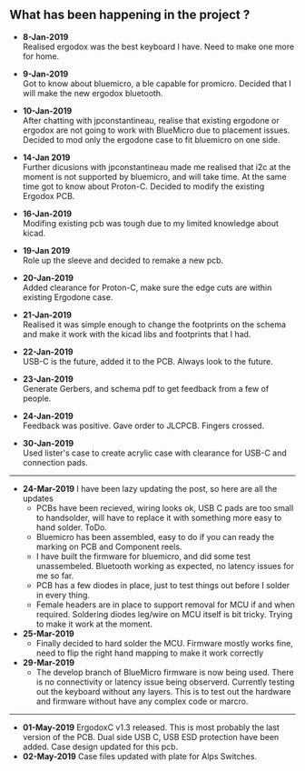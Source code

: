 ## What has been happening in the project ?

* **8-Jan-2019**  
    Realised ergodox was the best keyboard I have. Need to make one more for home.  

* **9-Jan-2019**  
    Got to know about bluemicro, a ble capable for promicro. Decided that I will make the new ergodox bluetooth.  

* **10-Jan-2019**  
    After chatting with jpconstantineau, realise that existing ergodone or ergodox are not going to work with BlueMicro due to placement issues. Decided to mod only the ergodone case to fit bluemicro on one side.  

* **14-Jan 2019**  
    Further dicusions with jpconstantineau made me realised that i2c at the moment is not supported by bluemicro, and will take time. At the same time got to know about Proton-C. Decided to modify the existing Ergodox PCB.  

* **16-Jan-2019**  
    Modifing existing pcb was tough due to my limited knowledge about kicad.  

* **19-Jan 2019**  
    Role up the sleeve and decided to remake a new pcb.  

* **20-Jan-2019**  
    Added clearance for Proton-C, make sure the edge cuts are within existing Ergodone case.  

* **21-Jan-2019**  
    Realised it was simple enough to change the footprints on the schema and make it work with the kicad libs and footprints that I had.  

* **22-Jan-2019**  
    USB-C is the future, added it to the PCB. Always look to the future.  

* **23-Jan-2019**  
    Generate Gerbers, and schema pdf  to get feedback from a few of people.  

* **24-Jan-2019**  
    Feedback was positive. Gave order to JLCPCB. Fingers crossed.
    
* **30-Jan-2019**   
    Used lister's case to create acrylic case with clearance for USB-C and connection pads.
    
----------------------------------------------------------------------------------------------------------------------------------------

* **24-Mar-2019**
    I have been lazy updating the post, so here are all the updates
    * PCBs have been recieved, wiring looks ok, USB C pads are too small to handsolder, will have to replace it with something more easy to hand solder. ToDo.
    * Bluemicro has been assembled, easy to do if you can ready the marking on PCB and Component reels.
    * I have built the firmware for bluemicro, and did some test unassembeled. Bluetooth working as expected, no latency issues for me so far.
    * PCB has a few diodes in place, just to test things out before I solder in every thing.
    * Female headers are in place to support removal for MCU if and when required. Soldering diodes leg/wire on MCU itself is bit tricky. Trying to make it work at the moment.
* **25-Mar-2019**
    * Finally decided to hard solder the MCU. Firmware mostly works fine, need to flip the right hand mapping to make it work correctly
* **29-Mar-2019**
    * The develop branch of BlueMicro firmware is now being used. There is no connectivity or latency issue being observerd. Currently testing out the keyboard without any layers. This is to test out the hardware and firmware without have any complex code or marcro.
	
----------------------------------------------------------------------------------------------------------------------------------------

* **01-May-2019**
	ErgodoxC v1.3 released. This is most probably the last version of the PCB. Dual side USB C, USB ESD protection have been added. Case design updated for this pcb.
* **02-May-2019**
	Case files updated with plate for Alps Switches.
